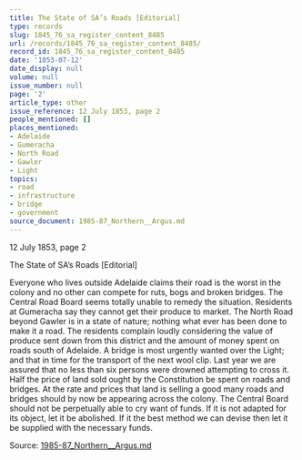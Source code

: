 ```yaml
---
title: The State of SA’s Roads [Editorial]
type: records
slug: 1845_76_sa_register_content_8485
url: /records/1845_76_sa_register_content_8485/
record_id: 1845_76_sa_register_content_8485
date: '1853-07-12'
date_display: null
volume: null
issue_number: null
page: '2'
article_type: other
issue_reference: 12 July 1853, page 2
people_mentioned: []
places_mentioned:
- Adelaide
- Gumeracha
- North Road
- Gawler
- Light
topics:
- road
- infrastructure
- bridge
- government
source_document: 1985-87_Northern__Argus.md
---
```


12 July 1853, page 2

The State of SA’s Roads [Editorial]

Everyone who lives outside Adelaide claims their road is the worst in the colony and no other can compete for ruts, bogs and broken bridges.  The Central Road Board seems totally unable to remedy the situation.  Residents at Gumeracha say they cannot get their produce to market.  The North Road beyond Gawler is in a state of nature; nothing what ever has been done to make it a road.  The residents complain loudly considering the value of produce sent down from this district and the amount of money spent on roads south of Adelaide.  A bridge is most urgently wanted over the Light; and that in time for the transport of the next wool clip.  Last year we are assured that no less than six persons were drowned attempting to cross it.  Half the price of land sold ought by the Constitution be spent on roads and bridges.  At the rate and prices that land is selling a good many roads and bridges should by now be appearing across the colony.  The Central Board should not be perpetually able to cry want of funds.  If it is not adapted for its object, let it be abolished.  If it the best method we can devise then let it be supplied with the necessary funds.

Source: [1985-87_Northern__Argus.md](/downloads/markdown/1985-87_Northern__Argus.md)
